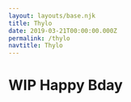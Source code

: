 ```yaml
---
layout: layouts/base.njk
title: Thylo
date: 2019-03-21T00:00:00.000Z
permalink: /thylo
navtitle: Thylo
---
```


# WIP Happy Bday
